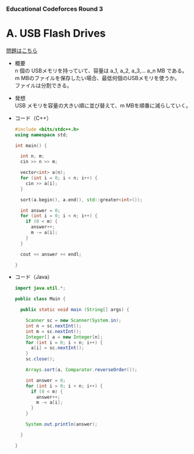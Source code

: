 ### Educational Codeforces Round 3

# A. USB Flash Drives

  [問題はこちら](https://codeforces.com/problemset/problem/609/A)
  
- 概要<br>
  n 個の USBメモリを持っていて、容量は a_1, a_2, a_3,... a_n MB である。<br>
  m MBのファイルを保存したい場合、最低何個のUSBメモリを使うか。<br>
  ファイルは分割できる。
  
- 発想<br>
  USB メモリを容量の大きい順に並び替えて、m MBを順番に減らしていく。<br>
  
  
- コード（C++）

  ```cpp
  #include <bits/stdc++.h>
  using namespace std;

  int main() {

    int n, m;
    cin >> n >> m;

    vector<int> a(n);
    for (int i = 0; i < n; i++) {
      cin >> a[i];
    }

    sort(a.begin(), a.end(), std::greater<int>());

    int answer = 0;
    for (int i = 0; i < n; i++) {
      if (0 < m) {
        answer++;
        m -= a[i];
      }
    }

    cout << answer << endl;

  }
  ```
  
- コード（Java）

  ```java
  import java.util.*;

  public class Main {

    public static void main (String[] args) {

      Scanner sc = new Scanner(System.in);
      int n = sc.nextInt();
      int m = sc.nextInt();
      Integer[] a = new Integer[n];
      for (int i = 0; i < n; i++) {
        a[i] = sc.nextInt();
      }
      sc.close();

      Arrays.sort(a, Comparator.reverseOrder());

      int answer = 0;
      for (int i = 0; i < n; i++) {
        if (0 < m) {
          answer++;
          m -= a[i];
        }
      }

      System.out.println(answer);

    }

  }
  ```
    
